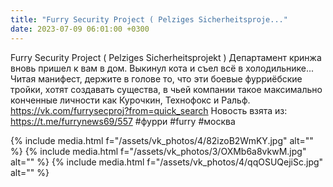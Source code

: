 ```yaml
---
title: "Furry Security Project ( Pelziges Sicherheitsproje..."
date: 2023-07-09 06:01:00 +0300
---
```


Furry Security Project ( Pelziges Sicherheitsprojekt )
Департамент кринжа вновь пришел к вам в дом. Выкинул кота и съел всё в холодильнике...
Читая манифест, держите в голове то, что эти боевые фурриёбские тройки, хотят создавать существа, в чьей компании такое максимально конченные личности как Курочкин, Технофокс и Ральф.
https://vk.com/furrysecproj?from=quick_search
Новость взята из: https://t.me/furrynews69/557
#фурри #furry #москва


{% include media.html f="/assets/vk_photos/4/82izoB2WmKY.jpg" alt="" %}
{% include media.html f="/assets/vk_photos/3/OXMb6a8vkwM.jpg" alt="" %}
{% include media.html f="/assets/vk_photos/4/qqOSUQejiSc.jpg" alt="" %}
